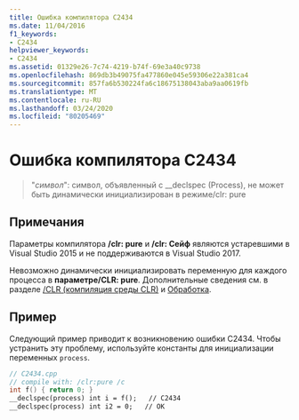 ```yaml
---
title: Ошибка компилятора C2434
ms.date: 11/04/2016
f1_keywords:
- C2434
helpviewer_keywords:
- C2434
ms.assetid: 01329e26-7c74-4219-b74f-69e3a40c9738
ms.openlocfilehash: 869db3b49075fa477860e045e59306e22a381ca4
ms.sourcegitcommit: 857fa6b530224fa6c18675138043aba9aa0619fb
ms.translationtype: MT
ms.contentlocale: ru-RU
ms.lasthandoff: 03/24/2020
ms.locfileid: "80205469"
---
```

# <a name="compiler-error-c2434"></a>Ошибка компилятора C2434

> "*символ*": символ, объявленный с __declspec (Process), не может быть динамически инициализирован в режиме/clr: pure

## <a name="remarks"></a>Примечания

Параметры компилятора **/clr: pure** и **/clr: Сейф** являются устаревшими в Visual Studio 2015 и не поддерживаются в Visual Studio 2017.

Невозможно динамически инициализировать переменную для каждого процесса в **параметре/CLR: pure**. Дополнительные сведения см. в разделе [/CLR (компиляция среды CLR)](../../build/reference/clr-common-language-runtime-compilation.md) и [Обработка](../../cpp/process.md).

## <a name="example"></a>Пример

Следующий пример приводит к возникновению ошибки C2434. Чтобы устранить эту проблему, используйте константы для инициализации переменных `process`.

```cpp
// C2434.cpp
// compile with: /clr:pure /c
int f() { return 0; }
__declspec(process) int i = f();   // C2434
__declspec(process) int i2 = 0;   // OK
```
